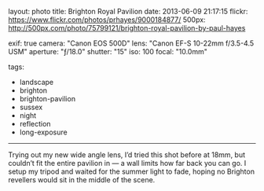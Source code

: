 layout: photo
title: Brighton Royal Pavilion
date: 2013-06-09 21:17:15
flickr: https://www.flickr.com/photos/prhayes/9000184877/
500px: http://500px.com/photo/75799121/brighton-royal-pavilion-by-paul-hayes

exif: true
camera: "Canon EOS 500D"
lens: "Canon EF-S 10-22mm f/3.5-4.5 USM"
aperture: "ƒ/18.0"
shutter: "15"
iso: 100
focal: "10.0mm"

tags:
  - landscape
  - brighton
  - brighton-pavilion
  - sussex
  - night
  - reflection
  - long-exposure
---

Trying out my new wide angle lens, I’d tried this shot before at 18mm, but couldn’t fit the entire pavilion in — a wall limits how far back you can go. I setup my tripod and waited for the summer light to fade, hoping no Brighton revellers would sit in the middle of the scene.
